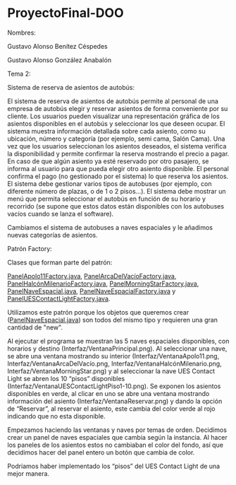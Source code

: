 # ProyectoFinal-DOO
Nombres:

Gustavo Alonso Benítez Céspedes

Gustavo Alonso González Anabalón

Tema 2:

Sistema de reserva de asientos de autobús:

El sistema de reserva de asientos de autobús permite al personal de una empresa de autobús elegir y reservar asientos de forma conveniente por su cliente. Los usuarios pueden  visualizar una representación gráfica de los asientos disponibles en el  autobús y seleccionar los que deseen ocupar. El sistema muestra información detallada sobre cada asiento, como su ubicación, número y  categoría (por ejemplo, semi cama, Salón Cama). Una vez que los usuarios seleccionan los asientos deseados, el sistema verifica la disponibilidad y permite confirmar la reserva mostrando el precio a pagar. En caso de que algún asiento ya esté reservado por otro pasajero, se informa al usuario para que pueda elegir otro asiento disponible. El personal confirma el pago (no gestionado por el sistema) lo que reserva los asientos. El sistema debe gestionar varios tipos de autobuses (por ejemplo, con diferente número de plazas, o de 1 o 2 pisos...). El sistema debe mostrar un menú que permita seleccionar el autobús en función de su horario y recorrido (se supone que estos datos están disponibles con los autobuses vacíos cuando se lanza el software).

Cambiamos el sistema de autobuses a naves espaciales y le añadimos nuevas categorías de asientos.

Patrón Factory:

Clases que forman parte del patrón:

[PanelApolo11Factory.java](src%2Fmain%2Fjava%2Fparte_gr%C3%A1fica%2FPanelApolo11Factory.java), [PanelArcaDelVacíoFactory.java](src%2Fmain%2Fjava%2Fparte_gr%C3%A1fica%2FPanelArcaDelVac%C3%ADoFactory.java), [PanelHalcónMilenarioFactory.java](src%2Fmain%2Fjava%2Fparte_gr%C3%A1fica%2FPanelHalc%C3%B3nMilenarioFactory.java), [PanelMorningStarFactory.java](src%2Fmain%2Fjava%2Fparte_gr%C3%A1fica%2FPanelMorningStarFactory.java), [PanelNaveEspacial.java](src%2Fmain%2Fjava%2Fparte_gr%C3%A1fica%2FPanelNaveEspacial.java), [PanelNaveEspacialFactory.java](src%2Fmain%2Fjava%2Fparte_gr%C3%A1fica%2FPanelNaveEspacialFactory.java) y [PanelUESContactLightFactory.java](src%2Fmain%2Fjava%2Fparte_gr%C3%A1fica%2FPanelUESContactLightFactory.java).

Utilizamos este patrón porque los objetos que queremos crear ([PanelNaveEspacial.java](src%2Fmain%2Fjava%2Fparte_gr%C3%A1fica%2FPanelNaveEspacial.java)) son todos del mismo tipo y requieren una gran cantidad de "new".

Al ejecutar el programa se muestran las 5 naves espaciales disponibles, con horarios y destino (Interfaz/VentanaPrincipal.png). Al seleccionar una nave, se abre una ventana mostrando su interior (Interfaz/VentanaApolo11.png, Interfaz/VentanaArcaDelVacío.png, Interfaz/VentanaHalcónMilenario.png, Interfaz/VentanaMorningStar.png) y al seleccionar la nave UES Contact Light se abren los 10 “pisos” disponibles (Interfaz/VentanaUESContactLightPiso1-10.png). Se exponen los asientos disponibles en verde, al clicar en uno se abre una ventana mostrando información del asiento (Interfaz/VentanaReservar.png) y dando la opción de “Reservar”, al reservar el asiento, este cambia del color verde al rojo indicando que no esta disponible.

Empezamos haciendo las ventanas y naves por temas de orden.
Decidimos crear un panel de naves espaciales que cambia según la instancia.
Al hacer los paneles de los asientos estos no cambiaban el color del fondo, así que decidimos hacer del panel entero un botón que cambia de color.

Podríamos haber implementado los “pisos” del UES Contact Light de una mejor manera.